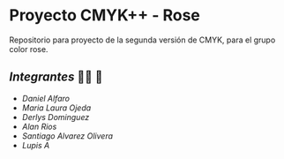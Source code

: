 # Proyecto CMYK++ - Rose

Repositorio para proyecto de la segunda versión de CMYK, para el grupo color rose.

## ***Integrantes*** :student: 🌹

 * _Daniel Alfaro_
 * _Maria Laura Ojeda_
 * _Derlys Dominguez_
 * _Alan Rios_
 * _Santiago Alvarez Olivera_
  * _Lupis A_
 
